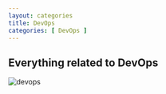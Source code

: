 ```yaml
---
layout: categories
title: DevOps
categories: [ DevOps ]
---
```

## Everything related to DevOps

![devops](../../img/devops-300x152.webp)
